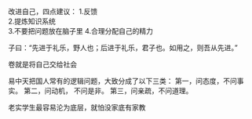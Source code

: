 改进自己，四点建议：
1.反馈   
2.提炼知识系统   
3.不要把问题放在脑子里 
4.合理分配自己的精力  

子曰：“先进于礼乐，野人也；后进于礼乐，君子也。如用之，则吾从先进。” 

卷就是将自己交给社会

易中天把国人常有的逻辑问题，大致分成了以下三类： 第一，问态度，不问事实。 第二，问动机， 不问是非。 第三，问亲疏，不问道理。

老实学生最容易沦为底层，就怕没家底有家教